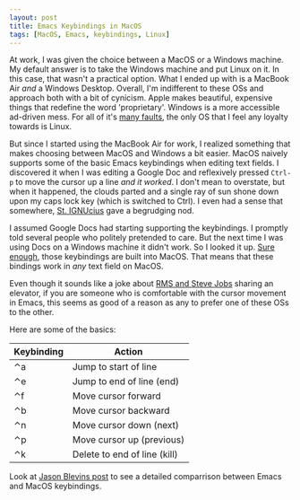 ```yaml
---
layout: post
title: Emacs Keybindings in MacOS
tags: [MacOS, Emacs, keybindings, Linux]
---
```

At work, I was given the choice between a MacOS or a Windows machine. My default answer is to take the Windows machine and put Linux on it. In this case, that wasn't a practical option. What I ended up with is a MacBook Air *and* a Windows Desktop. Overall, I'm indifferent to these OSs and approach both with a bit of cynicism. Apple makes beautiful, expensive things that redefine the word 'proprietary'. Windows is a more accessible ad-driven mess. For all of it's [many faults](https://www.youtube.com/watch?v=WipM3SAYqK4), the only OS that I feel any loyalty towards is Linux.

But since I started using the MacBook Air for work, I realized something that makes choosing between MacOS and Windows a bit easier. MacOS naively supports some of the basic Emacs keybindings when editing text fields. I discovered it when I was editing a Google Doc and reflexively pressed `Ctrl-p` to move the cursor up a line *and it worked*. I don't mean to overstate, but when it happened, the clouds parted and a single ray of sun shone down upon my caps lock key (which is switched to Ctrl). I even had a sense that somewhere, [St. IGNUcius](https://stallman.org/saint.html) gave a begrudging nod.

I assumed Google Docs had starting supporting the keybindings. I promptly told several people who politely pretended to care. But the next time I was using Docs on a Windows machine it didn't work. So I looked it up. [Sure enough](https://jblevins.org/log/kbd), those keybindings are built into MacOS. That means that these bindings work in *any* text field on MacOS.

Even though it sounds like a joke about [RMS and Steve Jobs](https://features.slashdot.org/story/13/01/06/163248/richard-stallman-answers-your-questions) sharing an elevator, if you are someone who is comfortable with the cursor movement in Emacs, this seems as good of a reason as any to prefer one of these OSs to the other.

Here are some of the basics:

|Keybinding |Action |
|--------|-------|
|⌃a |Jump to start of line |
|⌃e |Jump to end of line (end)|
|⌃f |Move cursor forward |
|⌃b |Move cursor backward |
|⌃n |Move cursor down (next)|
|⌃p |Move cursor up (previous)|
|⌃k |Delete to end of line (kill)|

Look at [Jason Blevins post](https://jblevins.org/log/kbd) to see a detailed comparrison between Emacs and MacOS keybindings.